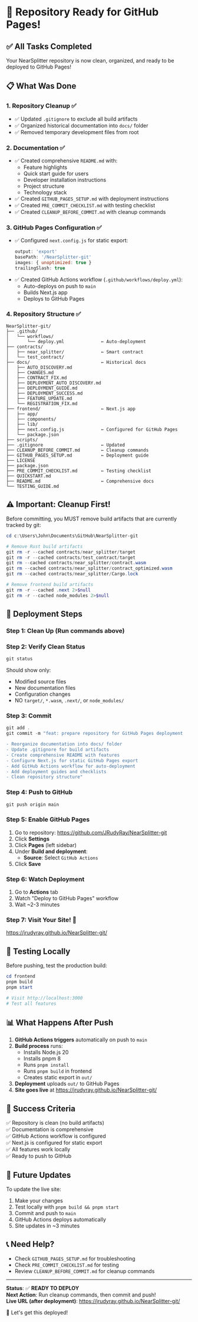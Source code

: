 # 🎉 Repository Ready for GitHub Pages!

## ✅ All Tasks Completed

Your NearSplitter repository is now clean, organized, and ready to be deployed to GitHub Pages!

## 📋 What Was Done

### 1. Repository Cleanup ✅
- ✅ Updated `.gitignore` to exclude all build artifacts
- ✅ Organized historical documentation into `docs/` folder
- ✅ Removed temporary development files from root

### 2. Documentation ✅
- ✅ Created comprehensive `README.md` with:
  - Feature highlights
  - Quick start guide for users
  - Developer installation instructions
  - Project structure
  - Technology stack
- ✅ Created `GITHUB_PAGES_SETUP.md` with deployment instructions
- ✅ Created `PRE_COMMIT_CHECKLIST.md` with testing checklist
- ✅ Created `CLEANUP_BEFORE_COMMIT.md` with cleanup commands

### 3. GitHub Pages Configuration ✅
- ✅ Configured `next.config.js` for static export:
  ```javascript
  output: 'export'
  basePath: '/NearSplitter-git'
  images: { unoptimized: true }
  trailingSlash: true
  ```
- ✅ Created GitHub Actions workflow (`.github/workflows/deploy.yml`):
  - Auto-deploys on push to `main`
  - Builds Next.js app
  - Deploys to GitHub Pages

### 4. Repository Structure ✅
```
NearSplitter-git/
├── .github/
│   └── workflows/
│       └── deploy.yml              ← Auto-deployment
├── contracts/
│   ├── near_splitter/              ← Smart contract
│   └── test_contract/
├── docs/                           ← Historical docs
│   ├── AUTO_DISCOVERY.md
│   ├── CHANGES.md
│   ├── CONTRACT_FIX.md
│   ├── DEPLOYMENT_AUTO_DISCOVERY.md
│   ├── DEPLOYMENT_GUIDE.md
│   ├── DEPLOYMENT_SUCCESS.md
│   ├── FEATURE_UPDATE.md
│   └── REGISTRATION_FIX.md
├── frontend/                       ← Next.js app
│   ├── app/
│   ├── components/
│   ├── lib/
│   ├── next.config.js              ← Configured for GitHub Pages
│   └── package.json
├── scripts/
├── .gitignore                      ← Updated
├── CLEANUP_BEFORE_COMMIT.md        ← Cleanup commands
├── GITHUB_PAGES_SETUP.md           ← Deployment guide
├── LICENSE
├── package.json
├── PRE_COMMIT_CHECKLIST.md         ← Testing checklist
├── QUICKSTART.md
├── README.md                       ← Comprehensive docs
└── TESTING_GUIDE.md
```

## ⚠️ Important: Cleanup First!

Before committing, you MUST remove build artifacts that are currently tracked by git:

```powershell
cd c:\Users\John\Documents\GitHub\NearSplitter-git

# Remove Rust build artifacts
git rm -r --cached contracts/near_splitter/target
git rm -r --cached contracts/test_contract/target
git rm --cached contracts/near_splitter/contract.wasm
git rm --cached contracts/near_splitter/contract_optimized.wasm
git rm --cached contracts/near_splitter/Cargo.lock

# Remove frontend build artifacts
git rm -r --cached .next 2>$null
git rm -r --cached node_modules 2>$null
```

## 🚀 Deployment Steps

### Step 1: Clean Up (Run commands above)

### Step 2: Verify Clean Status
```powershell
git status
```

Should show only:
- Modified source files
- New documentation files
- Configuration changes
- NO `target/`, `*.wasm`, `.next/`, or `node_modules/`

### Step 3: Commit
```powershell
git add .
git commit -m "feat: prepare repository for GitHub Pages deployment

- Reorganize documentation into docs/ folder  
- Update .gitignore for build artifacts
- Create comprehensive README with features
- Configure Next.js for static GitHub Pages export
- Add GitHub Actions workflow for auto-deployment
- Add deployment guides and checklists
- Clean repository structure"
```

### Step 4: Push to GitHub
```powershell
git push origin main
```

### Step 5: Enable GitHub Pages

1. Go to repository: https://github.com/JRudyRay/NearSplitter-git
2. Click **Settings**
3. Click **Pages** (left sidebar)
4. Under **Build and deployment**:
   - **Source**: Select `GitHub Actions`
5. Click **Save**

### Step 6: Watch Deployment

1. Go to **Actions** tab
2. Watch "Deploy to GitHub Pages" workflow
3. Wait ~2-3 minutes

### Step 7: Visit Your Site! 🎉

https://jrudyray.github.io/NearSplitter-git/

## 🧪 Testing Locally

Before pushing, test the production build:

```powershell
cd frontend
pnpm build
pnpm start

# Visit http://localhost:3000
# Test all features
```

## 📊 What Happens After Push

1. **GitHub Actions triggers** automatically on push to `main`
2. **Build process** runs:
   - Installs Node.js 20
   - Installs pnpm 8
   - Runs `pnpm install`
   - Runs `pnpm build` in frontend
   - Creates static export in `out/`
3. **Deployment** uploads `out/` to GitHub Pages
4. **Site goes live** at https://jrudyray.github.io/NearSplitter-git/

## 🎯 Success Criteria

✅ Repository is clean (no build artifacts)  
✅ Documentation is comprehensive  
✅ GitHub Actions workflow is configured  
✅ Next.js is configured for static export  
✅ All features work locally  
✅ Ready to push to GitHub  

## 🔄 Future Updates

To update the live site:

1. Make your changes
2. Test locally with `pnpm build && pnpm start`
3. Commit and push to `main`
4. GitHub Actions deploys automatically
5. Site updates in ~3 minutes

## 📞 Need Help?

- Check `GITHUB_PAGES_SETUP.md` for troubleshooting
- Check `PRE_COMMIT_CHECKLIST.md` for testing
- Review `CLEANUP_BEFORE_COMMIT.md` for cleanup commands

---

**Status**: ✅ **READY TO DEPLOY**  
**Next Action**: Run cleanup commands, then commit and push!  
**Live URL (after deployment)**: https://jrudyray.github.io/NearSplitter-git/

🚀 Let's get this deployed!
